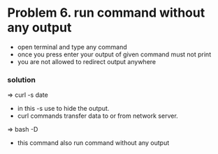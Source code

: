 # Problem 6. run command without any output

- open terminal and type any command 
- once you press enter your output of given command must not  print
- you are not allowed to redirect output anywhere 

### solution
=> curl -s date 
- in this -s use to hide the output.
- curl commands transfer data to or from network server.
    
=> bash -D
- this command also run command without any output
